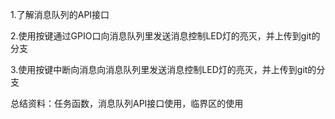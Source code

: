 1.了解消息队列的API接口

2.使用按键通过GPIO口向消息队列里发送消息控制LED灯的亮灭，并上传到git的分支

3.使用按键中断向消息向消息队列里发送消息控制LED灯的亮灭，并上传到git的分支

总结资料：任务函数，消息队列API接口使用，临界区的使用